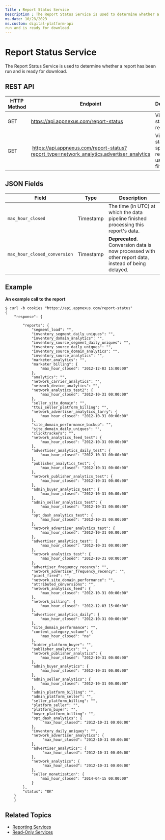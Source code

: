 ```yaml
---
Title : Report Status Service
Description : The Report Status Service is used to determine whether a report has been
ms.date: 10/28/2023
ms.custom: digital-platform-api
run and is ready for download.
---
```



# Report Status Service



The Report Status Service is used to determine whether a report has been
run and is ready for download.



## REST API

<table class="table">
<thead class="thead">
<tr class="header row">
<th id="ID-000034b8__entry__1" class="entry colsep-1 rowsep-1">HTTP
Method</th>
<th id="ID-000034b8__entry__2"
class="entry colsep-1 rowsep-1">Endpoint</th>
<th id="ID-000034b8__entry__3"
class="entry colsep-1 rowsep-1">Description</th>
</tr>
</thead>
<tbody class="tbody">
<tr class="odd row">
<td class="entry colsep-1 rowsep-1"
headers="ID-000034b8__entry__1">GET</td>
<td class="entry colsep-1 rowsep-1" headers="ID-000034b8__entry__2"><a
href="https://api.appnexus.com/report-status" class="xref"
target="_blank">https://api.<span
class="ph">appnexus.com/report-status</a></td>
<td class="entry colsep-1 rowsep-1" headers="ID-000034b8__entry__3">View
the status of all reports</td>
</tr>
<tr class="even row">
<td class="entry colsep-1 rowsep-1"
headers="ID-000034b8__entry__1">GET</td>
<td class="entry colsep-1 rowsep-1" headers="ID-000034b8__entry__2"> <a
href="https://api.appnexus.com/report-status?report_type=network_analytics%2cadvertiser_analytics"
class="xref" target="_blank">https://api.<span
class="ph">appnexus.com/report-status?report_type=network_analytics,advertiser_analytics</a></td>
<td class="entry colsep-1 rowsep-1" headers="ID-000034b8__entry__3">View
the status of specific reports using a filter</td>
</tr>
</tbody>
</table>





## JSON Fields

<table class="table">
<thead class="thead">
<tr class="header row">
<th id="ID-000034b8__entry__10"
class="entry colsep-1 rowsep-1">Field</th>
<th id="ID-000034b8__entry__11"
class="entry colsep-1 rowsep-1">Type</th>
<th id="ID-000034b8__entry__12"
class="entry colsep-1 rowsep-1">Description</th>
</tr>
</thead>
<tbody class="tbody">
<tr class="odd row">
<td class="entry colsep-1 rowsep-1"
headers="ID-000034b8__entry__10"><code
class="ph codeph">max_hour_closed</code></td>
<td class="entry colsep-1 rowsep-1"
headers="ID-000034b8__entry__11">Timestamp</td>
<td class="entry colsep-1 rowsep-1" headers="ID-000034b8__entry__12">The
time (in UTC) at which the data pipeline finished processing this
report's data.</td>
</tr>
<tr class="even row">
<td class="entry colsep-1 rowsep-1"
headers="ID-000034b8__entry__10"><code
class="ph codeph">max_hour_closed_conversion</code></td>
<td class="entry colsep-1 rowsep-1"
headers="ID-000034b8__entry__11">Timestamp</td>
<td class="entry colsep-1 rowsep-1"
headers="ID-000034b8__entry__12"><strong>Deprecated</strong>. Conversion
data is now processed with other report data, instead of being
delayed.</td>
</tr>
</tbody>
</table>





## Example

**An example call to the report**

``` pre
$ curl -b cookies "https://api.appnexus.com/report-status"
{
    "response": {
        
        "reports": {
            "segment_load": "",
            "inventory_segment_daily_uniques": "",
            "inventory_domain_analytics": "",
            "inventory_source_segment_daily_uniques": "",
            "inventory_source_daily_uniques": "",
            "inventory_source_domain_analytics": "",
            "inventory_source_analytics": "",
            "marketer_analytics": "",
            "marketer_billing": {
                "max_hour_closed": "2012-12-03 15:00:00"
            },
            "analytics": "",
            "network_carrier_analytics": "",
            "network_device_analytics": "",
            "network_analytics_test2": {
                "max_hour_closed": "2012-10-31 00:00:00"
            },
            "seller_site_domain": "",
            "ttui_seller_platform_billing": "",
            "network_advertiser_analytics_larry": {
                "max_hour_closed": "2012-10-31 00:00:00"
            },
            "site_domain_performance_backup": "",
            "site_domain_daily_uniques": "",
            "clicktrackers": "",
            "network_analytics_feed_test": {
                "max_hour_closed": "2012-10-31 00:00:00"
            },
            "advertiser_analytics_daily_test": {
                "max_hour_closed": "2012-10-31 00:00:00"
            },
            "publisher_analytics_test": {
                "max_hour_closed": "2012-10-31 00:00:00"
            },
            "network_publisher_analytics_test": {
                "max_hour_closed": "2012-10-31 00:00:00"
            },
            "admin_buyer_analytics_test": {
                "max_hour_closed": "2012-10-31 00:00:00"
            },
            "admin_seller_analytics_test": {
                "max_hour_closed": "2012-10-31 00:00:00"
            },
            "opt_dash_analytics_test": {
                "max_hour_closed": "2012-10-31 00:00:00"
            },
            "network_advertiser_analytics_test": {
                "max_hour_closed": "2012-10-31 00:00:00"
            },
            "advertiser_analytics_test": {
                "max_hour_closed": "2012-10-31 00:00:00"
            },
            "network_analytics_test": {
                "max_hour_closed": "2012-10-31 00:00:00"
            },
            "advertiser_frequency_recency": "",
            "network_advertiser_frequency_recency": "",
            "pixel_fired": "",
            "network_site_domain_performance": "",
            "attributed_conversions": "",
            "network_analytics_feed": {
                "max_hour_closed": "2012-10-31 00:00:00"
            },
            "network_billing": {
                "max_hour_closed": "2012-12-03 15:00:00"
            },
            "advertiser_analytics_daily": {
                "max_hour_closed": "2012-10-31 00:00:00"
            },
            "site_domain_performance": "",
            "content_category_volume": {
                "max_hour_closed": "na"
            },
            "bidder_platform_buyer": "",
            "publisher_analytics": "",
            "network_publisher_analytics": {
                "max_hour_closed": "2012-10-31 00:00:00"
            },
            "admin_buyer_analytics": {
                "max_hour_closed": "2012-10-31 00:00:00"
            },
            "admin_seller_analytics": {
                "max_hour_closed": "2012-10-31 00:00:00"
            },
            "admin_platform_billing": "",
            "admin_platform_seller": "",
            "seller_platform_billing": "",
            "platform_seller": "",
            "platform_buyer": "",
            "buyer_platform_billing": "",
            "opt_dash_analytics": {
                 "max_hour_closed": "2012-10-31 00:00:00"
            },
            "inventory_daily_uniques": "",
            "network_advertiser_analytics": {
                 "max_hour_closed": "2012-10-31 00:00:00"
            },
            "advertiser_analytics": {
                 "max_hour_closed": "2012-10-31 00:00:00"
            },
            "network_analytics": {
                 "max_hour_closed": "2012-10-31 00:00:00"
            },
            "seller_monetization": {
                "max_hour_closed": "2014-04-15 00:00:00"
            }
        },
        "status": "OK"
    }
    }
```





## Related Topics

- <a
  href="reporting-services.md"
  class="xref" target="_blank">Reporting Services</a>
- <a
  href="read-only-services.md"
  class="xref" target="_blank">Read-Only Services</a>






